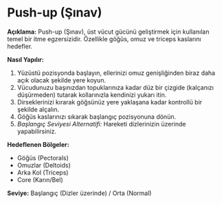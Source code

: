 # Push-up (Şınav)

**Açıklama:**
Push-up (Şınav), üst vücut gücünü geliştirmek için kullanılan temel bir itme egzersizidir. Özellikle göğüs, omuz ve triceps kaslarını hedefler.

**Nasıl Yapılır:**
1.  Yüzüstü pozisyonda başlayın, ellerinizi omuz genişliğinden biraz daha açık olacak şekilde yere koyun.
2.  Vücudunuzu başınızdan topuklarınıza kadar düz bir çizgide (kalçanızı düşürmeden) tutarak kollarınızla kendinizi yukarı itin.
3.  Dirseklerinizi kırarak göğsünüz yere yaklaşana kadar kontrollü bir şekilde alçalın.
4.  Göğüs kaslarınızı sıkarak başlangıç pozisyonuna dönün.
5.  *Başlangıç Seviyesi Alternatifi:* Hareketi dizlerinizin üzerinde yapabilirsiniz.

**Hedeflenen Bölgeler:**
* Göğüs (Pectorals)
* Omuzlar (Deltoids)
* Arka Kol (Triceps)
* Core (Karın/Bel)

**Seviye:** Başlangıç (Dizler üzerinde) / Orta (Normal)